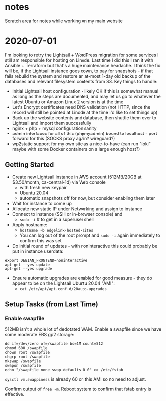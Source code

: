 # notes
Scratch area for notes while working on my main website

# 2020-07-01
I'm looking to retry the Lightsail + WordPress migration for some services I still am responsible for hosting on Linode. Last time I did this I ran it with Ansible + Terraform but that's a huge maintenance headache. I think the fix will be, if the Lightsail instance goes down, to pay for snapshots - if that fails rebuild the system and restore an at-most 1-day old backup of the databases and relevant filesystem contents from S3. Key things to handle:

* Initial Lightsail host configuration - likely OK if this is somewhat manual as long as the steps are documented, and may let us go to whatever the latest Ubuntu or Amazon Linux 2 version is at the time
* Let's Encrypt certificates need DNS validation (not HTTP, since the record will still be pointed at Linode at the time I'd like to set things up)
* Back up the website contents and database, then shuttle them over to Lightsail and import them successfully
* nginx + php + mysql configuration sanity
* admin interfaces for all of this (phpmyadmin) bound to localhost - port forward for this (SOCKS proxy again? wireguard?)
* wp2static support for my own site as a nice-to-have (can run "lokl" maybe with some Docker containers on a large enough host?)

## Getting Started
* Create new Lightsail instance in AWS account (512MB/20GB at $3.50/month, ca-central-1d) via Web console
  * with fresh new keypair
  * Ubuntu 20.04
  * automatic snapshots off for now, but consider enabling them later
* Wait for instance to come up
* Allocate new static IP under Networking and assign to instance
* Connect to instance (SSH or in-browser console) and
  * `sudo -i`  # to get in a superuser shell
* Apply hostname: 
  * `hostname -b edgelink-hosted-sites`
  * You can log out of the root prompt and `sudo -i` again immediately to confirm this was set
* Do initial round of updates - with noninteractive this could probably be put in instance userdata:

```
export DEBIAN_FRONTEND=noninteractive
apt-get --yes update
apt-get --yes upgrade
```

* Ensure automatic upgrades are enabled for good measure - they do appear to be on the Lightsail Ubuntu 20.04 "AMI":
  * `cat /etc/apt/apt.conf.d/20auto-upgrades`

## Setup Tasks (from Last Time)

### Enable swapfile
512MB isn't a whole lot of dedotated WAM. Enable a swapfile since we have some moderate EBS gp2 storage:

```
dd if=/dev/zero of=/swapfile bs=1M count=512
chmod 600 /swapfile
chown root /swapfile
chgrp root /swapfile
mkswap /swapfile
swapon /swapfile
echo "/swapfile none swap defaults 0 0" >> /etc/fstab
```

`sysctl vm.swappiness` is already 60 on this AMI so no need to adjust.

Confirm output of `free -m`.
Reboot system to confirm that fstab entry is effective.
